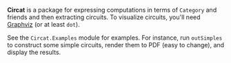 **Circat** is a package for expressing computations in terms of `Category` and friends and then extracting circuits.
To visualize circuits, you'll need [Graphviz](http://graphviz.org) (or at least `dot`).

See the `Circat.Examples` module for examples.
For instance, run `outSimples` to construct some simple circuits, render them to PDF (easy to change), and display the results.
